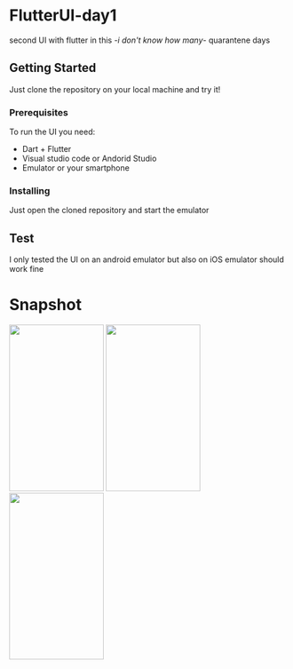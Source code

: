 # FlutterUI-day1

second UI with flutter in this  -*i don't know how many*- quarantene days

## Getting Started

Just clone the repository on your local machine and try it!

### Prerequisites

To run the UI you need:
* Dart + Flutter
* Visual studio code or Andorid Studio
* Emulator or your smartphone

### Installing

Just open the cloned repository and start the emulator

## Test

I only tested the UI on an android emulator but also on iOS emulator should work fine

# Snapshot
<img src="./snapshot1.png" width="170" height="300">
<img src="./snapshot2.png" width="170" height="300">
<img src="./snapshot3.png" width="170" height="300">
